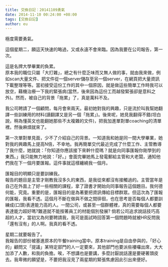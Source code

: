 ```yaml
---
title: 交換日記：20141109勇氣
date: 2014-11-10 00:24:00 +08:00
tags: [交換日記]
author: eu
---
```


極度需要勇氣。  
  
這個星期二，願這天快速的略過，又或永遠不會來臨。因為我要在公司報告，第一次。  
  
這是名牌大學畢業的負累。  
原本我的職位只屬「大打雜」，總之有什麼乏味而又無人做的事，就由我來做，例如scan大量文件、把文件從一個server儲存至另一個server，在網頁把大量資訊下載整理等等。當初接受這份工作的其中一個原因，就是做這些簡單工作時我可以放空，藉機治療一下我的緊張病(當然，後來因為這份工而越發緊張卻是意料之外)。然而，被自己的背景「拖累」了，真是萬料不及。  
  
我公司聘請了一個顧問，每月會來兩天。最初她對我的興趣，只是流於叫我幫她翻譯一些訓練用的材料(讀翻譯又是另一個「拖累」)。後來呢，她見我翻得不錯(坦白說，稍為懂英文也能翻她那些不太複雜的文件)，把我加進單對單coaching的清單裡。然後麻煩就來了。  
  
第一次單對單見面，少不了介紹自己的背景。一知道我和她是同一間大學畢業，她對我的興趣馬上提高N倍，不幸地。我再簡單交代最近完成了什麼工作、主管教導了我什麼，她就說：「你知道你應該接下來幹什麼嗎？就是向同事匯報你剛學到的東西。」我只能無力地說：「好。」會面完畢她馬上發電郵給主管和大老闆，通知他們我在下一個月要匯報。這件事就這樣纏繞我一個月。  
  
匯報目的明顯只是要訓練我。  
報告的題目是主管才剛教我沒多久的東西，是我從來都沒有接觸過的。主管當年是自己在外面上了好一些相關的課程，拿了證書才開始向同事報告這個題目。我何德何能，究竟。重要的是，匯報目的是為著要把資訊傳給目標群眾。但這次為了匯報的匯報，我看不透。這個月不斷在做與不做之間徘徊，也在思考是否每個人都要訓練成(口頭)表達能力高的人。一間公司，或甚至一個群體裡，真的需要每個人都要表達能力超好嗎?難道就不能按著員工的材能個別發展? 倘若公司追求說話技巧高超的人才，當初又為何要聘請我，我可是面試時回答第一個問題時就被HR反問我「還有沒有」的人啊。我真的看不透。  
  
星期二就要報告了。  
我報告的部份被塞進原本的午餐training當中。原本training是自由參與的，「好心的」顧問又「提議」某特定部門的人一定要來，其他部門也要派些褸囉出席，大大加添了人數，和我的負擔。唉，不想講也是要講，多麼討厭說話還是要硬著頭皮去。我卑微的願望是，不要把我沒見了兩星期的緊張焦慮因此引出來便好。
